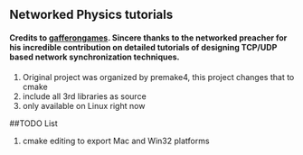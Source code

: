 ## Networked Physics tutorials 
#### Credits to [gafferongames](https://github.com/gafferongames). Sincere thanks to the networked preacher for his incredible contribution on detailed tutorials of designing TCP/UDP based network synchronization techniques.
1. Original project was organized by premake4, this project changes that to cmake
2. include all 3rd libraries as source
3. only available on Linux right now

##TODO List
1. cmake editing to export Mac and Win32 platforms